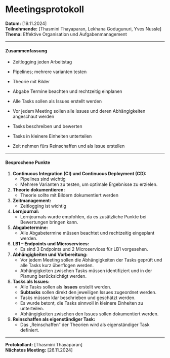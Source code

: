 # Meetingsprotokoll

**Datum:** [19.11.2024]  
**Teilnehmende:** [Thasmini Thayaparan, Lekhana Godugunuri, Yves Nussle]  
**Thema:** Effektive Organisation und Aufgabenmanagement

---
#### **Zusammenfassung**
- Zeitlogging jeden Arbeitstag
- Pipelines; mehrere varianten testen
- Theorie mit Bilder
- Abgabe Termine beachten und rechtzeitig einplanen

- Alle Tasks sollen als Issues erstellt werden
- Vor jedem Meeting sollen alle Issues und deren Abhängigkeiten angeschaut werden
- Tasks beschreiben und bewerten
- Tasks in kleinere Einheiten unterteilen
- Zeit nehmen fürs Reinschaffen und als Issue erstellen
---
#### **Besprochene Punkte**
1. **Continuous Integration (CI) und Continuous Deployment (CD):**
    - Pipelines sind wichtig
    - Mehrere Varianten zu testen, um optimale Ergebnisse zu erzielen.
2. **Theorie dokumentieren:**
    - Theorie sollte mit Bildern dokumentiert werden
3. **Zeitmanagement:**
    - Zeitlogging ist wichtig
4. **Lernjournal:**
    - Lernjournals wurde empfohlen, da es zusätzliche Punkte bei Bewertungen bringen kann.
5. **Abgabetermine:**
    - Alle Abgabetermine müssen beachtet und rechtzeitig eingeplant werden.
6. **LB1 – Endpoints und Microservices:**
    - Es sind 3 Endpoints und 2 Microservices für LB1 vorgesehen.
7. **Abhängigkeiten und Vorbereitung:**
    - Vor jedem Meeting sollen die Abhängigkeiten der Tasks geprüft und alle Tasks kurz überflogen werden.
    - Abhängigkeiten zwischen Tasks müssen identifiziert und in der Planung berücksichtigt werden.
8. **Tasks als Issues:**
    - Alle Tasks sollen als **Issues** erstellt werden.
    - **Subtasks** sollen direkt den jeweiligen Issues zugeordnet werden.
    - Tasks müssen klar beschrieben und geschätzt werden.
    - Es wurde betont, die Tasks sinnvoll in kleinere Einheiten zu unterteilen.
    - Abhängigkeiten zwischen den Issues sollen dokumentiert werden.
9. **Reinschaffen als eigenständiger Task:**
    - Das „Reinschaffen“ der Theorien wird als eigenständiger Task definiert.

---
**Protokollant:** [Thasmini Thayaparan]  
**Nächstes Meeting:** [26.11.2024]
